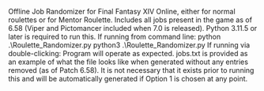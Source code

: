 Offline Job Randomizer for Final Fantasy XIV Online, either for normal roulettes or for Mentor Roulette.  Includes all jobs present in the game as of 6.58 (Viper and Pictomancer included when 7.0 is released).
Python 3.11.5 or later is required to run this.
If running from command line:
python .\Roulette_Randomizer.py
python3 .\Roulette_Randomizer.py
If running via double-clicking:
Program will operate as expected.
jobs.txt is provided as an example of what the file looks like when generated without any entries removed (as of Patch 6.58).  It is not necessary that it exists prior to running this and will be automatically generated if Option 1 is chosen at any point.
